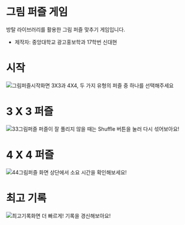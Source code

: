 # 그림 퍼즐 게임

방탈 라이브러리를 활용한 그림 퍼즐 맞추기 게임입니다.

- 제작자: 중앙대학교 광고홍보학과 17학번 신대현

# 시작
![그림퍼즐시작화면](https://user-images.githubusercontent.com/77092257/133408412-8640d5d6-d501-4e31-b6e9-da308d281a8a.png)
3X3과 4X4, 두 가지 유형의 퍼즐 중 하나를 선택해주세요

# 3 X 3 퍼즐
![33그림퍼즐](https://user-images.githubusercontent.com/77092257/134278319-f4096103-c5cb-40b9-978c-c65e9f26b5db.png)
퍼즐이 잘 풀리지 않을 때는 Shuffle 버튼을 눌러 다시 섞어보아요!

# 4 X 4 퍼즐
![44그림퍼즐](https://user-images.githubusercontent.com/77092257/134278329-3fffe635-6a0d-4e23-9611-4dbd7050ed0f.png)
화면 상단에서 소요 시간을 확인해보세요!

# 최고 기록
![최고기록화면](https://user-images.githubusercontent.com/77092257/134278573-c78e4111-cd48-428b-92e5-66f278016dec.png)
더 빠르게! 기록을 경신해보아요!

